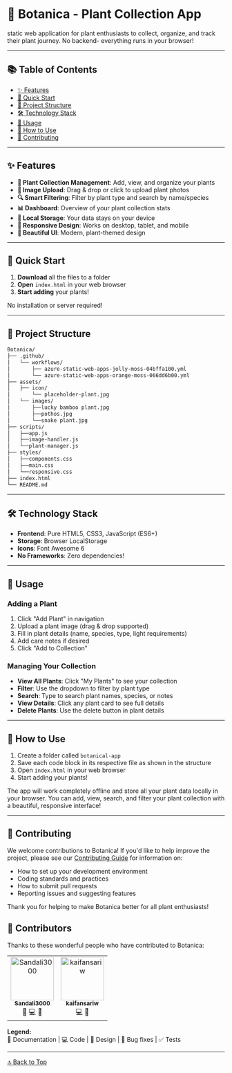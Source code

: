 # 🌿 Botanica -  Plant Collection App

static web application for plant enthusiasts to collect, organize, and track their plant journey. No backend- everything runs in your browser!


---


## 📚 Table of Contents

- [✨ Features](#-features)
- [🚀 Quick Start](#-quick-start)
- [📁 Project Structure](#-project-structure)
- [🛠️ Technology Stack](#️-technology-stack)
- [🌟 Usage](#-usage)
- [🎯 How to Use](#-how-to-use)
- [🤝 Contributing](#-contributing)

---
## ✨ Features

- **🌱 Plant Collection Management**: Add, view, and organize your plants
- **📸 Image Upload**: Drag & drop or click to upload plant photos
- **🔍 Smart Filtering**: Filter by plant type and search by name/species
- **📊 Dashboard**: Overview of your plant collection stats
- **💾 Local Storage**: Your data stays on your device
- **📱 Responsive Design**: Works on desktop, tablet, and mobile
- **🎨 Beautiful UI**: Modern, plant-themed design

---

## 🚀 Quick Start

1. **Download** all the files to a folder
2. **Open** `index.html` in your web browser
3. **Start adding** your plants!

No installation or server required!

---


## 📁 Project Structure
```bash
Botanica/
├── .github/
│   └── workflows/
│       ├── azure-static-web-apps-jolly-moss-04bffa100.yml
│       └── azure-static-web-apps-orange-moss-066dd6b00.yml
├── assets/
│   ├── icon/
│       └── placeholder-plant.jpg
│   └── images/
│       ├──lucky bamboo plant.jpg
│       ├──pothos.jpg
│       └──snake plant.jpg
├── scripts/
│   ├──app.js
│   ├──image-handler.js
│   └──plant-manager.js
├── styles/
│   ├──components.css
│   ├──main.css
│   └──responsive.css
├── index.html
└── README.md
```
---

## 🛠️ Technology Stack

- **Frontend**: Pure HTML5, CSS3, JavaScript (ES6+)
- **Storage**: Browser LocalStorage
- **Icons**: Font Awesome 6
- **No Frameworks**: Zero dependencies!

---


## 🌟 Usage

### Adding a Plant
1. Click "Add Plant" in navigation
2. Upload a plant image (drag & drop supported)
3. Fill in plant details (name, species, type, light requirements)
4. Add care notes if desired
5. Click "Add to Collection"

### Managing Your Collection
- **View All Plants**: Click "My Plants" to see your collection
- **Filter**: Use the dropdown to filter by plant type
- **Search**: Type to search plant names, species, or notes
- **View Details**: Click any plant card to see full details
- **Delete Plants**: Use the delete button in plant details

---

## 🎯 How to Use

1. Create a folder called `botanical-app`
2. Save each code block in its respective file as shown in the structure
3. Open `index.html` in your web browser
4. Start adding your plants!

The app will work completely offline and store all your plant data locally in your browser. You can add, view, search, and filter your plant collection with a beautiful, responsive interface!

---

## 🤝 Contributing

We welcome contributions to Botanica! If you'd like to help improve the project, please see our [Contributing Guide](CONTRIBUTING.md) for information on:

- How to set up your development environment
- Coding standards and practices
- How to submit pull requests
- Reporting issues and suggesting features

Thank you for helping to make Botanica better for all plant enthusiasts!


## 👥 Contributors

Thanks to these wonderful people who have contributed to Botanica:

<table>
  <tr>
    <td align="center"><a href="https://github.com/Sandali3000"><img src="https://github.com/Sandali3000.png?size=100" width="100px;" alt="Sandali3000"/><br /><sub><b>Sandali3000</b></sub></a><br />📖 💻 🎨</td>
    <td align="center"><a href="https://github.com/kaifansariw"><img src="https://github.com/kaifansariw.png?size=100" width="100px;" alt="kaifansariw"/><br /><sub><b>kaifansariw</b></sub></a><br />💻 🐛</td>
  </tr>
</table>

**Legend:**  
📖 Documentation | 💻 Code | 🎨 Design | 🐛 Bug fixes | ✅ Tests

---
[🔝 Back to Top](#-botanica----plant-collection-app)
